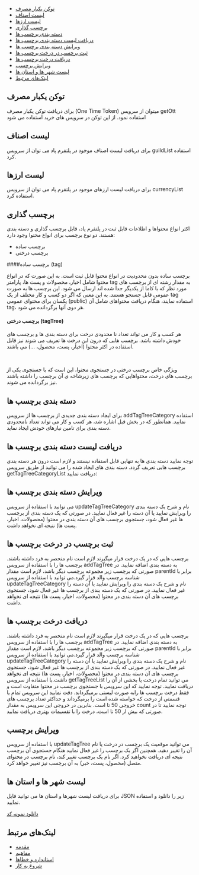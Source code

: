 - [توکن یکبار مصرف](#menu)
- [لیست اصناف](#menu)
- [لیست ارزها](#menu)
- [برچسب گذاری](#menu)
- [دسته بندی برچسب ها](#menu)
- [دریافت لیست دسته بندی برچسب ها](#menu)
- [ویرایش دسته بندی برچسب ها](#menu)
- [ثبت برچسب در درخت برچسب ها](#menu)
- [دریافت درخت برچسب ها](#menu)
- [ویرایش برچسب](#menu)
- [لیست شهر ها و استان ها](#menu)
- [لینک‌های مرتبط](#menu)


## توکن یکبار مصرف

برای دریافت توکن یکبار مصرف (One Time Token) میتوان از سرویس getOtt استفاده نمود. از این توکن در سرویس های خرید استفاده می شود

<div class="box-end">
</div>


## لیست اصناف

برای دریافت لیست اصناف موجود در پلتفرم پاد می توان از سرویس guildList استفاده کرد.

<div class="box-end">
</div>


## لیست ارزها

برای دریافت لیست ارزهای موجود در پلتفرم پاد می توان از سرویس currencyList استفاده کرد.

<div class="box-end">
</div>

## برچسب گذاری

اکثر انواع محتواها و اطلاعات قابل ثبت در پلتفرم پاد، قابل برچسب گذاری و دسته بندی هستند. دو نوع برچسب برای انواع محتوا وجود دارد:

- برچسب ساده
- برچسب درختی

####برچسب ساده (tag)

برچسب ساده بدون محدودیت در انواع محتوا قابل ثبت است. به این صورت که در انواع محتوا شامل اخبار، محصولات و پست ها، پارامتر tag به مقدار رشته ای از برچسب های مورد نظر که با کاما از یکدیگر جدا شده اند ارسال می شود. این برچسب ها به صورت عمومی قابل جستجو هستند. به این معنی که اگر دو کسب و کار مختلف از یک tag یکسان برای محتوای عمومی (public) استفاده نمایند، هنگام دریافت محتواهای شامل آن tag، هر دوی آنها برگردانده می شود.

#### برچسب درختی (tagTree)

هر کسب و کار می تواند تعداد نا محدودی درخت برای دسته بندی ها و برچسب های خودش داشته باشد. برچسب هایی که درون این درخت ها تعریف می شوند نیز قابل استفاده در اکثر محتوا (اخبار، پست، محصول، ...) می باشند.

<br/>

ویژگی خاص برچسب درختی در جستجوی محتوا، این است که با جستجوی یکی از برچسب های درخت، محتواهایی که برچسب های زیرشاخه ی آن برچسب را داشته باشند نیز برگردانده می شوند.

<div class="box-end">
</div>


## دسته بندی برچسب ها

برای ایجاد دسته بندی جدیدی از برچسب ها از سرویس addTagTreeCategory استفاده نمایید. همانطور که در بخش قبل اشاره شد، هر کسب و کار می تواند تعداد نامحدودی دسته بندی برای تامین نیازهای خودش ایجاد نماید.

<div class="box-end">
</div> 


## دریافت لیست دسته بندی برچسب ها

توجه نمایید دسته بندی ها به تنهایی قابل استفاده نیستند و لازم است درون هر دسته بندی برچسب هایی تعریف گردد. دسته بندی های ایجاد شده را می توانید از طریق سرویس getTagTreeCategoryList دریافت نمایید:

<div class="box-end">
</div>


## ویرایش دسته بندی برچسب ها

می توانید با استفاده از سرویس updateTagTreeCategory نام و شرح یک دسته بندی را ویرایش نمایید یا آن دسته را غیر فعال نمایید. در صورتی که یک دسته بندی از برچسب ها غیر فعال شود، جستجوی برچسب های آن دسته بندی در محتوا (محصولات، اخبار، پست ها) نتیجه ای نخواهد داشت.

<div class="box-end">
</div>

## ثبت برچسب در درخت برچسب ها

برچسب هایی که در یک درخت قرار میگیرند لازم است نام منحصر به فرد داشته باشند. برچسب ها را با استفاده از سرویس addTagTree به دسته بندی اضافه نمایید. در صورتی که برچسب زیر مجموعه برچسب دیگر باشد، لازم است مقدار parentId برابر با شناسه برچسب والد قرار گیرد.می توانید با استفاده از سرویس updateTagTreeCategory نام و شرح یک دسته بندی را ویرایش نمایید یا آن دسته را غیر فعال نمایید. در صورتی که یک دسته بندی از برچسب ها غیر فعال شود، جستجوی برچسب های آن دسته بندی در محتوا (محصولات، اخبار، پست ها) نتیجه ای نخواهد داشت.

<div class="box-end">
</div>

## دریافت درخت برچسب ها

برچسب هایی که در یک درخت قرار میگیرند لازم است نام منحصر به فرد داشته باشند. برچسب ها را با استفاده از سرویس addTagTree به دسته بندی اضافه نمایید. در صورتی که برچسب زیر مجموعه برچسب دیگر باشد، لازم است مقدار parentId برابر با شناسه برچسب والد قرار گیرد.می توانید با استفاده از سرویس updateTagTreeCategory نام و شرح یک دسته بندی را ویرایش نمایید یا آن دسته را غیر فعال نمایید. در صورتی که یک دسته بندی از برچسب ها غیر فعال شود، جستجوی برچسب های آن دسته بندی در محتوا (محصولات، اخبار، پست ها) نتیجه ای نخواهد داشت.با استفاده از سرویس getTagTreeList می توانید تمام درخت یا بخشی از آن را دریافت نمایید. توجه نمایید که این سرویس با جستجوی برچسب در محتوا متفاوت است و فقط درخت برچسب ها رابه صورت لیستی برمیگرداند. دقت نمایید این سرویس تمام یا قسمتی از درخت که خواسته شده است را برمیگرداند و حداکثر تعداد برچسب های خروجی 50 تا است. بنابرین در خروجی این سرویس به مقدار count توجه نمایید تا در صورتی که بیش ار 50 تا است، درخت را با تقسیمات بهتری دریافت نمایید.

<div class="box-end">
</div>

## ویرایش برچسب

با استفاده از سرویس updateTagTree می توانید موقعیت یک برچسب در درخت یا نام آن را تغییر دهید. همچنین اگر یک برچسب را غیر فعال نمایید هنگام جستجوی آن برچسب نتیجه ای دریافت نخواهید کرد. اگر نام یک برچسب تغییر کند، نام برچسب در محتوای متصل (محصول، پست، خبر) به آن برچسب نیز تغییر خواهد کرد.

<div class="box-end">
</div>

## لیست شهر ها و استان ها

برای دریافت لیست شهرها و استان ها می توانید فایل JSON زیر را دانلود و استفاده نمایید.

[دانلود نمونه کد](https://core.pod.land/nzh/file/?fileId=66092&hashCode=168750e0295-0.5580814610197554)

<div class="box-end">
</div>

## لینک‌های مرتبط

- [مقدمه](/app/documents/introduction/)
- [مفاهیم](/app/documents/concepts/)
- [استاندارد و خطاها](/app/documents/errors/)
- [شروع به کار](/app/documents/get-started/)

<div class="box-end">
</div>

